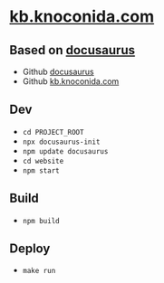 # [kb.knoconida.com](kb.knoconida.com)

## Based on [docusaurus](https://docusaurus.io/)
- Github [docusaurus](https://github.com/facebook/docusaurus) 
- Github [kb.knoconida.com](https://github.com/hpzju/kb.knoconida.com)

## Dev

- `cd PROJECT_ROOT`
- `npx docusaurus-init`
- `npm update docusaurus`
- `cd website`
- `npm start`

## Build

- `npm build`
  
## Deploy

- `make run`